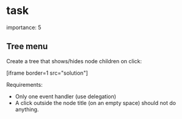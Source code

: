 # task

importance: 5

## Tree menu

Create a tree that shows/hides node children on click:

\[iframe border=1 src="solution"\]

Requirements:

* Only one event handler \(use delegation\)
* A click outside the node title \(on an empty space\) should not do anything.

